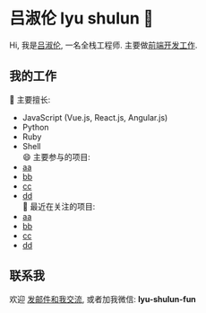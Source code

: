 # 吕淑伦 lyu shulun 👋

Hi, 我是[吕淑伦](#), 一名全栈工程师. 主要做[前端开发工作](#).  

## 我的工作

🌱 主要擅长:  
- JavaScript (Vue.js, React.js, Angular.js)
- Python
- Ruby
- Shell  
😄 主要参与的项目:  
- [aa]()
- [bb]()
- [cc]()
- [dd]()  
🤔 最近在关注的项目:  
- [aa]()
- [bb]()
- [cc]()
- [dd]()

## 联系我

欢迎 <a href="mailto:lyushulun@foxmail.com">发邮件和我交流</a>, 或者加我微信: <strong>lyu-shulun-fun</strong>
